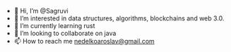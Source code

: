 - 👋 Hi, I’m @Sagruvi
- 👀 I’m interested in data structures, algorithms, blockchains and web 3.0.
- 🌱 I’m currently learning rust
- 💞️ I’m looking to collaborate on java
- 📫 How to reach me nedelkoaroslav@gmail.com

<!---
Sagruvi/Sagruvi is a ✨ special ✨ repository because its `README.md` (this file) appears on your GitHub profile.
You can click the Preview link to take a look at your changes.
--->

